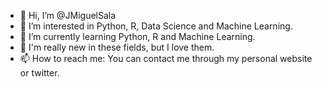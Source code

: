 - 👋 Hi, I’m @JMiguelSala
- 👀 I’m interested in Python, R, Data Science and Machine Learning.
- 🌱 I’m currently learning Python, R and Machine Learning.
- 💞️ I'm really new in these fields, but I love them.
- 📫 How to reach me: You can contact me through my personal website or twitter.

<!---
JMiguelSala/JMiguelSala is a ✨ special ✨ repository because its `README.md` (this file) appears on your GitHub profile.
You can click the Preview link to take a look at your changes.
--->
